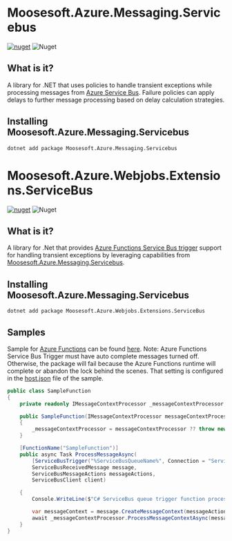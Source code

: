 # Moosesoft.Azure.Messaging.Servicebus
[![nuget](https://img.shields.io/nuget/v/Moosesoft.Azure.Messaging.ServiceBus.svg)](https://www.nuget.org/packages/Moosesoft.Azure.Messaging.ServiceBus/)
![Nuget](https://img.shields.io/nuget/dt/Moosesoft.Azure.Messaging.ServiceBus)

## What is it?
A library for .NET that uses policies to handle transient exceptions while processing messages from [Azure Service Bus](https://github.com/Azure/azure-sdk-for-net/blob/Azure.Messaging.ServiceBus_7.12.0/sdk/servicebus/Azure.Messaging.ServiceBus/README.md).  Failure policies can apply delays to further message processing based on delay calculation strategies. 

## Installing Moosesoft.Azure.Messaging.Servicebus

```
dotnet add package Moosesoft.Azure.Messaging.Servicebus
```

# Moosesoft.Azure.Webjobs.Extensions.ServiceBus
[![nuget](https://img.shields.io/nuget/v/Moosesoft.Azure.Webjobs.Extensions.ServiceBus.svg)](https://www.nuget.org/packages/Moosesoft.Azure.Webjobs.Extensions.ServiceBus/)
![Nuget](https://img.shields.io/nuget/dt/Moosesoft.Azure.Webjobs.Extensions.ServiceBus)

## What is it?

A library for .Net that provides [Azure Functions Service Bus trigger](https://docs.microsoft.com/en-us/azure/azure-functions/functions-bindings-service-bus-trigger?tabs=csharp) support for handling transient exceptions by leveraging capabilities from [Moosesoft.Azure.Messaging.Servicebus](https://www.nuget.org/packages/Moosesoft.Azure.Messaging.ServiceBus).

## Installing Moosesoft.Azure.Messaging.Servicebus

```
dotnet add package Moosesoft.Azure.Webjobs.Extensions.ServiceBus
```

## Samples

Sample for [Azure Functions](https://docs.microsoft.com/en-us/azure/azure-functions/functions-bindings-service-bus-trigger?tabs=csharp) can be found [here](https://github.com/gtmoose32/moosesoft-azure-messaging-servicebus/tree/master/samples/).  Note:  Azure Functions Service Bus Trigger must have auto complete messages turned off.  Otherwise, the package will fail because the Azure Functions runtime will complete or abandon the lock behind the scenes.  That setting is configured in the [host.json](https://github.com/gtmoose32/moosesoft-azure-messaging-servicebus/blob/master/samples/AzureFunctionSample/host.json) file of the sample.


```C#
public class SampleFunction
{
    private readonly IMessageContextProcessor _messageContextProcessor;

    public SampleFunction(IMessageContextProcessor messageContextProcessor)
    {
        _messageContextProcessor = messageContextProcessor ?? throw new ArgumentNullException(nameof(messageContextProcessor));
    }

    [FunctionName("SampleFunction")]
    public async Task ProcessMessageAsync(
        [ServiceBusTrigger("%ServiceBusQueueName%", Connection = "ServiceBusConnectionString")]
        ServiceBusReceivedMessage message,
        ServiceBusMessageActions messageActions,
        ServiceBusClient client)

    {
        Console.WriteLine($"C# ServiceBus queue trigger function processed message: {message.MessageId}");

        var messageContext = message.CreateMessageContext(messageActions, client);
        await _messageContextProcessor.ProcessMessageContextAsync(messageContext).ConfigureAwait(false);
    }
}
```
